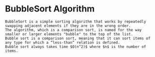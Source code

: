 # BubbleSort Algorithm

    BubbleSort is a simple sorting algorithm that works by repeatedly swapping adjacent elements if they are in the wrong order.
    The algorithm, which is a comparison sort, is named for the way smaller or larger elements "bubble" to the top of the list.
    Bubble sort is a comparison sort, meaning that it can sort items of any type for which a “less-than” relation is defined.
    Bubble sort always takes time $O(n^2)$ where $n$ is the number of items.
